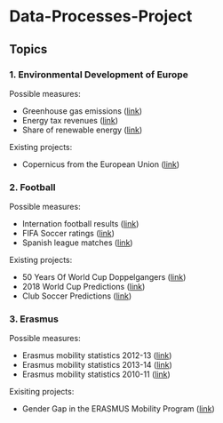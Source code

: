 # Data-Processes-Project

## Topics

### 1. Environmental Development of Europe 
Possible measures:
* Greenhouse gas emissions ([link](https://ec.europa.eu/eurostat/databrowser/view/t2020_30/default/table?lang=en))
* Energy tax revenues ([link](https://ec.europa.eu/eurostat/databrowser/view/t2020_rt300/default/table?lang=en))
* Share of renewable energy ([link](https://ec.europa.eu/eurostat/databrowser/view/sdg_07_40/default/table?lang=en))

Existing projects:
* Copernicus from the European Union ([link](https://www.copernicus.eu/en/about-copernicus))


### 2. Football
Possible measures:
* Internation football results ([link](https://www.kaggle.com/martj42/international-football-results-from-1872-to-2017))
* FIFA Soccer ratings ([link](https://www.kaggle.com/tadhgfitzgerald/fifa-international-soccer-mens-ranking-1993now))
* Spanish league matches ([link](https://www.kaggle.com/ricardomoya/football-matches-of-spanish-league))

Existing projects:
* 50 Years Of World Cup Doppelgangers ([link](https://projects.fivethirtyeight.com/world-cup-comparisons/))
* 2018 World Cup Predictions ([link](https://projects.fivethirtyeight.com/2018-world-cup-predictions/))
* Club Soccer Predictions ([link](https://projects.fivethirtyeight.com/soccer-predictions/))

### 3. Erasmus

Possible measures:
* Erasmus mobility statistics 2012-13 ([link](http://data.europa.eu/euodp/en/data/dataset/erasmus-mobility-statistics-2012-13))
* Erasmus mobility statistics 2013-14 ([link](http://data.europa.eu/euodp/data/dataset/erasmus-mobility-statistics-2013-14))
* Erasmus mobility statistics 2010-11 ([link](http://data.europa.eu/euodp/en/data/dataset/erasmus-mobility-statistics-2011-12))

Exisiting projects:
* Gender Gap in the ERASMUS Mobility Program ([link](https://www.ncbi.nlm.nih.gov/pmc/articles/PMC4762674/))